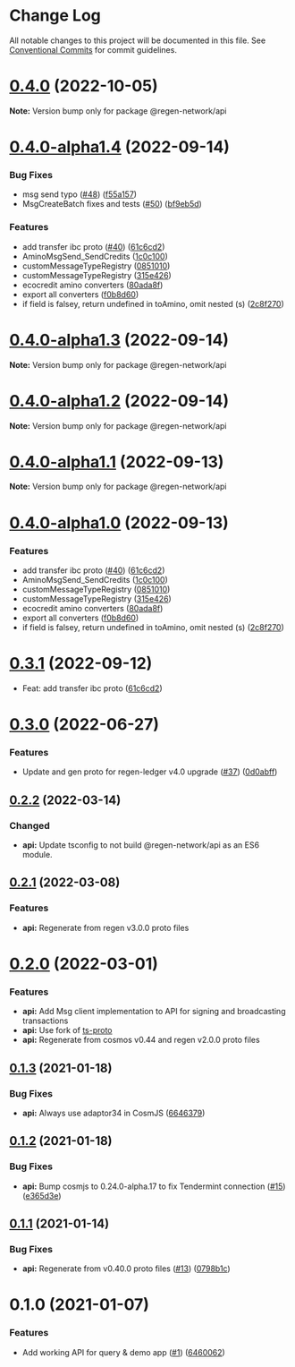 # Change Log

All notable changes to this project will be documented in this file.
See [Conventional Commits](https://conventionalcommits.org) for commit guidelines.

# [0.4.0](https://github.com/regen-network/regen-js/compare/v0.4.0-alpha1.5...v0.4.0) (2022-10-05)

**Note:** Version bump only for package @regen-network/api





# [0.4.0-alpha1.4](https://github.com/regen-network/regen-js/compare/v0.3.0...v0.4.0-alpha1.4) (2022-09-14)


### Bug Fixes

* msg send typo ([#48](https://github.com/regen-network/regen-js/issues/48)) ([f55a157](https://github.com/regen-network/regen-js/commit/f55a1576337934afb4042db7c81761e031923fe4))
* MsgCreateBatch fixes and tests ([#50](https://github.com/regen-network/regen-js/issues/50)) ([bf9eb5d](https://github.com/regen-network/regen-js/commit/bf9eb5dbbe68aaffb60349ff86769d872ecb04d0))


### Features

* add transfer ibc proto ([#40](https://github.com/regen-network/regen-js/issues/40)) ([61c6cd2](https://github.com/regen-network/regen-js/commit/61c6cd2d4b3903da8bbb5d771dd815bdeb1c1000))
* AminoMsgSend_SendCredits ([1c0c100](https://github.com/regen-network/regen-js/commit/1c0c100f580b306dd129b8c020535bae4de1bbd7))
* customMessageTypeRegistry ([0851010](https://github.com/regen-network/regen-js/commit/085101084fce458c0ed41d6d780b164f3cd529cd))
* customMessageTypeRegistry ([315e426](https://github.com/regen-network/regen-js/commit/315e426cbb9d754b30686675d75291b30df04108))
* ecocredit amino converters ([80ada8f](https://github.com/regen-network/regen-js/commit/80ada8f735699fe377979d6a78f66982f9291272))
* export all converters ([f0b8d60](https://github.com/regen-network/regen-js/commit/f0b8d608e6c6d62ebea94be27bc52eedf51c25ec))
* if field is falsey, return undefined in toAmino, omit nested (s) ([2c8f270](https://github.com/regen-network/regen-js/commit/2c8f270a54ea171a28ae5d85b66372898d16ea3a))





# [0.4.0-alpha1.3](https://github.com/regen-network/regen-js/compare/v0.4.0-alpha1.2...v0.4.0-alpha1.3) (2022-09-14)

**Note:** Version bump only for package @regen-network/api





# [0.4.0-alpha1.2](https://github.com/regen-network/regen-js/compare/v0.4.0-alpha1.1...v0.4.0-alpha1.2) (2022-09-14)

**Note:** Version bump only for package @regen-network/api





# [0.4.0-alpha1.1](https://github.com/regen-network/regen-js/compare/v0.4.0-alpha1.0...v0.4.0-alpha1.1) (2022-09-13)

**Note:** Version bump only for package @regen-network/api





# [0.4.0-alpha1.0](https://github.com/regen-network/regen-js/compare/v0.3.0...v0.4.0-alpha1.0) (2022-09-13)

### Features

* add transfer ibc proto ([#40](https://github.com/regen-network/regen-js/issues/40)) ([61c6cd2](https://github.com/regen-network/regen-js/commit/61c6cd2d4b3903da8bbb5d771dd815bdeb1c1000))
* AminoMsgSend_SendCredits ([1c0c100](https://github.com/regen-network/regen-js/commit/1c0c100f580b306dd129b8c020535bae4de1bbd7))
* customMessageTypeRegistry ([0851010](https://github.com/regen-network/regen-js/commit/085101084fce458c0ed41d6d780b164f3cd529cd))
* customMessageTypeRegistry ([315e426](https://github.com/regen-network/regen-js/commit/315e426cbb9d754b30686675d75291b30df04108))
* ecocredit amino converters ([80ada8f](https://github.com/regen-network/regen-js/commit/80ada8f735699fe377979d6a78f66982f9291272))
* export all converters ([f0b8d60](https://github.com/regen-network/regen-js/commit/f0b8d608e6c6d62ebea94be27bc52eedf51c25ec))
* if field is falsey, return undefined in toAmino, omit nested (s) ([2c8f270](https://github.com/regen-network/regen-js/commit/2c8f270a54ea171a28ae5d85b66372898d16ea3a))





# [0.3.1](https://github.com/regen-network/regen-js/compare/v0.3.0...v0.3.1) (2022-09-12)

* Feat: add transfer ibc proto ([61c6cd2](https://github.com/regen-network/regen-js/commit/61c6cd2d4b3903da8bbb5d771dd815bdeb1c1000))


# [0.3.0](https://github.com/regen-network/regen-js/compare/v0.2.2...v0.3.0) (2022-06-27)


### Features

* Update and gen proto for regen-ledger v4.0 upgrade ([#37](https://github.com/regen-network/regen-js/issues/37)) ([0d0abff](https://github.com/regen-network/regen-js/commit/0d0abffae1f8943d2ece63ea7f3c1a8c5df97837))





## [0.2.2](https://github.com/regen-network/regen-js/compare/v0.2.1...v0.2.2) (2022-03-14)


### Changed

* **api:** Update tsconfig to not build @regen-network/api as an ES6 module.







## [0.2.1](https://github.com/regen-network/regen-js/compare/v0.2.0...v0.2.1) (2022-03-08)


### Features

* **api:** Regenerate from regen v3.0.0 proto files 





#  [0.2.0](https://github.com/regen-network/regen-js/compare/v0.1.2...v0.2.0) (2022-03-01)


### Features

* **api:** Add Msg client implementation to API for signing and broadcasting transactions
* **api:** Use fork of [ts-proto](https://github.com/regen-network/ts-proto)
* **api:** Regenerate from cosmos v0.44 and regen v2.0.0 proto files 





## [0.1.3](https://github.com/regen-network/regen-js/compare/v0.1.2...v0.1.3) (2021-01-18)


### Bug Fixes

* **api:** Always use adaptor34 in CosmJS ([6646379](https://github.com/regen-network/regen-js/commit/664637900719ad1fa44370405b487222d698fb24))





## [0.1.2](https://github.com/regen-network/regen-js/compare/v0.1.1...v0.1.2) (2021-01-18)


### Bug Fixes

* **api:** Bump cosmjs to 0.24.0-alpha.17 to fix Tendermint connection ([#15](https://github.com/regen-network/regen-js/issues/15)) ([e365d3e](https://github.com/regen-network/regen-js/commit/e365d3ed6897836912f43b086d1c9d5036809091))





## [0.1.1](https://github.com/regen-network/regen-js/compare/v0.1.0...v0.1.1) (2021-01-14)


### Bug Fixes

* **api:** Regenerate from v0.40.0 proto files ([#13](https://github.com/regen-network/regen-js/issues/13)) ([0798b1c](https://github.com/regen-network/regen-js/commit/0798b1cd672aa11d2410de8c8b634ba1877c4d35))





# 0.1.0 (2021-01-07)


### Features

* Add working API for query & demo app ([#1](https://github.com/regen-network/regen-js/issues/1)) ([6460062](https://github.com/regen-network/regen-js/commit/6460062239f69e128204da83416330edd37ac90f))
